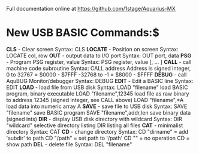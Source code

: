 Full documentation online at https://github.com/1stage/Aquarius-MX

# New USB BASIC Commands:$

**CLS**    - Clear screen
	Syntax: CLS <no arguments>
**LOCATE** - Position on screen
	Syntax: LOCATE col, row
**OUT**    - output data to I/O port
	Syntax: OUT port, data
**PSG**    - Program PSG register, value
	Syntax: PSG register, value [, ... ]
**CALL**   - call machine code subroutine
	Syntax: CALL address
	Address is signed integer,  0 to 32767  = $0000 - $7FFF
                               -32768 to -1 = $8000 - $FFFF
**DEBUG**  - call AquBUG Monitor/debugger
	Syntax: DEBUG <no arguments>
**EDIT**   - Edit a BASIC line
	Syntax: EDIT <line number>
**LOAD**   - load file from USB disk
	Syntax: LOAD "filename"        load BASIC program, binary executable
	        LOAD "filename",12345  load file as raw binary to address 12345 (signed integer, see CALL above)
	        LOAD "filename",*A     load data into numeric array A
**SAVE**   - save file to USB disk
	Syntax: SAVE "filename"             save BASIC program
		    SAVE "filename",addr,len    save binary data (signed ints)
**DIR**    - display USB disk directory with wildcard
	Syntax: DIR "wildcard"   selective directory listing
		    DIR              listing all files
**CAT**    - minimalist directory
	Syntax: CAT <no arguments>
**CD**     - change directory
	Syntax: CD "dirname"  = add 'subdir' to path
			CD "/path"    = set path to '/path'
			CD ""         = no operation
			CD            = show path
**DEL**    - delete file
	Syntax: DEL "filename"
	